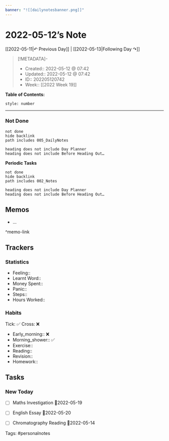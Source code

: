```yaml
---
banner: "![[dailynotesbanner.png]]"
---
```


# 2022-05-12’s Note

[[2022-05-11|↶ Previous Day]] | [[2022-05-13|Following Day ↷]]

> [!METADATA]-
> - Created:: 2022-05-12 @ 07:42
> - Updated:: 2022-05-12 @ 07:42
> - ID:: 202205120742
> - Week:: [[2022 Week 19]]

**Table of Contents:**
```toc
style: number
```

___
### Not Done
```tasks
not done
hide backlink
path includes 005_DailyNotes

heading does not include Day Planner
heading does not include Before Heading Out…
```
**Periodic Tasks**
```tasks
not done
hide backlink
path includes 002_Notes

heading does not include Day Planner
heading does not include Before Heading Out…
```
## Memos
- …

^memo-link

## Trackers
### Statistics
- Feeling:: 
- Learnt Word:: 
- Money Spent:: 
- Panic:: 
- Steps:: 
- Hours Worked:: 

### Habits

Tick: ✅ Cross: ❌

- Early_morning:: ❌
- Morning_shower:: ✅
- Exercise:: 
- Reading:: 
- Revision:: 
- Homework::

## Tasks
### New Today
- [ ] Maths Investigation 📅2022-05-19
- [ ] English Essay 📅2022-05-20
- [ ] Chromatography Reading 📅2022-05-14


Tags: #personalnotes 